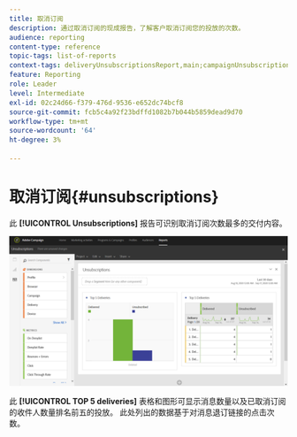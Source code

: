 ```yaml
---
title: 取消订阅
description: 通过取消订阅的现成报告，了解客户取消订阅您的投放的次数。
audience: reporting
content-type: reference
topic-tags: list-of-reports
context-tags: deliveryUnsubscriptionsReport,main;campaignUnsubscriptionsReport,main;programUnsubscriptionsReport,main
feature: Reporting
role: Leader
level: Intermediate
exl-id: 02c24d66-f379-476d-9536-e652dc74bcf8
source-git-commit: fcb5c4a92f23bdffd1082b7b044b5859dead9d70
workflow-type: tm+mt
source-wordcount: '64'
ht-degree: 3%

---
```


# 取消订阅{#unsubscriptions}

此 **[!UICONTROL Unsubscriptions]** 报告可识别取消订阅次数最多的交付内容。

![](assets/delivery_reports_unsub.png)

此 **[!UICONTROL TOP 5 deliveries]** 表格和图形可显示消息数量以及已取消订阅的收件人数量排名前五的投放。 此处列出的数据基于对消息退订链接的点击次数。
